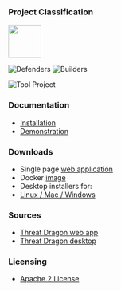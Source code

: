 ### Project Classification

<img src="assets/images/common/owasp_level_incubator.svg" width="66">

![Defenders](assets/images/common/owasp_defenders.svg)
![Builders](assets/images/common/owasp_builders.svg)

![Tool Project](assets/images/common/owasp_tool_project.svg)

### Documentation
* [Installation](https://threatdragon.github.io/install/)
* [Demonstration](https://threatdragon.org/)

### Downloads
* Single page [web application](https://github.com/OWASP/threat-dragon/releases)
* Docker [image](https://hub.docker.com/r/threatdragon/owasp-threat-dragon/tags?page=1&ordering=last_updated)
* Desktop installers for:
* [Linux / Mac / Windows](https://github.com/OWASP/threat-dragon-desktop/releases)

### Sources
* [Threat Dragon web app](https://github.com/OWASP/threat-dragon)
* [Threat Dragon desktop](https://github.com/OWASP/threat-dragon-desktop)

### Licensing
* [Apache 2 License](https://www.apache.org/licenses/LICENSE-2.0)
